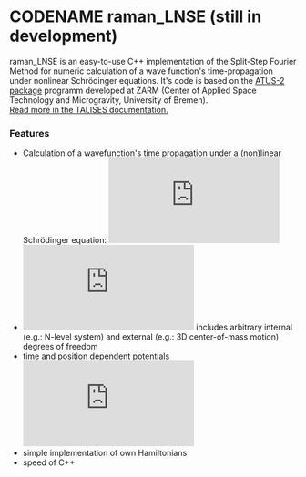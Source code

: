 # CODENAME raman_LNSE (still in development)

raman_LNSE is an easy-to-use C++ implementation of the Split-Step Fourier Method for numeric calculation of a wave function's time-propagation under nonlinear Schrödinger equations.
It's code is based on the [ATUS-2 package](https://github.com/GPNUM/atus2) programm developed at ZARM (Center of Applied Space Technology and Microgravity, University of Bremen).  
[Read more in the TALISES documentation.](https://sascha.vowe.eu/talises-doc/)
### Features
- Calculation of a wavefunction's time propagation under a (non)linear Schrödinger equation: ![](https://latex.codecogs.com/gif.latex?i%5Chbar%20%5Cfrac%7B%5Cpartial%7D%7B%5Cpartial%20t%7D%20%5CPsi%20%3D%20%5CBig%5B%5Chat%7BV%7D%28%5CPsi%2C%5Cvec%7Br%7D%2Ct%29&plus;%5Cfrac%7B%5Chat%7Bp%7D%5E2%7D%7B2m%7D%5CBig%5D%5CPsi%28t%29)
- ![](https://latex.codecogs.com/gif.latex?%5Cdpi%7B100%7D%20%5CPsi) includes arbitrary internal (e.g.: N-level system) and external (e.g.: 3D center-of-mass motion) degrees of freedom
- time and position dependent potentials ![](https://latex.codecogs.com/gif.latex?%5Cdpi%7B100%7D%20V%28%5Cvec%7Br%7D%2Ct%29)
- simple implementation of own Hamiltonians
- speed of C++